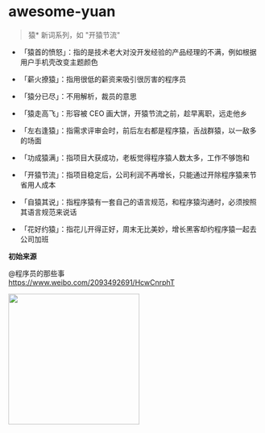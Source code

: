 # awesome-yuan

> 猿* 新词系列，如 "开猿节流"

- 「猿首的愤怒」：指的是技术老大对没开发经验的产品经理的不满，例如根据用户手机壳改变主题颜色

- 「薪火撩猿」：指用很低的薪资来吸引很厉害的程序员

- 「猿分已尽」：不用解析，裁员的意思

- 「猿走高飞」：形容被 CEO 画大饼，开猿节流之前，趁早离职，远走他乡

- 「左右逢猿」：指需求评审会时，前后左右都是程序猿，舌战群猿，以一敌多的场面

- 「功成猿满」：指项目大获成功，老板觉得程序猿人数太多，工作不够饱和

- 「开猿节流」：指项目稳定后，公司利润不再增长，只能通过开除程序猿来节省用人成本

- 「自猿其说」：指程序猿有一套自己的语言规范，和程序猿沟通时，必须按照其语言规范来说话

- 「花好约猿」：指花儿开得正好，周末无比美妙，增长黑客却约程序猿一起去公司加班


**初始来源**

@程序员的那些事<br>
https://www.weibo.com/2093492691/HcwCnrphT

<img width=260 src=https://user-images.githubusercontent.com/6647633/51817206-b67d0a00-2304-11e9-872b-efa1f2ececef.jpg>
